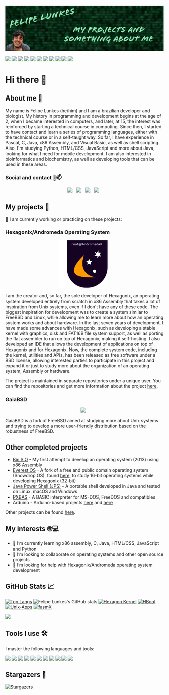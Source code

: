 
[![Header](https://raw.githubusercontent.com/felipenlunkes/felipenlunkes/master/header.png "Header")](https://twitter.com/felipeldev/)

![](https://img.shields.io/badge/OS-Linux-informational?style=flat&logo=linux&logoColor=white&color=2bbc8a)
![](https://img.shields.io/badge/OS-FreeBSD-informational?style=flat&logo=freebsd&logoColor=white&color=2bbc8a)
![](https://img.shields.io/badge/OS-macOS-informational?style=flat&logo=macos&logoColor=white&color=2bbc8a)
![](https://img.shields.io/badge/OS-Windows-informational?style=flat&logo=windows&logoColor=white&color=2bbc8a)
![](https://img.shields.io/badge/OS-Unix-informational?style=flat&logo=unix&logoColor=white&color=2bbc8a)
![](https://img.shields.io/badge/Code-Make-informational?style=flat&logo=cmake&logoColor=white&color=2bbc8a)
![](https://img.shields.io/badge/Code-Assembly-informational?style=flat&logo=assembly&logoColor=white&color=2bbc8a)
![](https://img.shields.io/badge/Code-C-informational?style=flat&logo=c&logoColor=white&color=2bbc8a)
![](https://img.shields.io/badge/Code-Java-informational?style=flat&logo=java&logoColor=white&color=2bbc8a)
![](https://img.shields.io/badge/Shell-Bash-informational?style=flat&logo=gnu-bash&logoColor=white&color=2bbc8a)
![](https://img.shields.io/badge/Arduino-Arduino-informational?style=flat&logo=arduino&logoColor=white&color=2bbc8a)

# Hi there 👋

## About me 💁 

My name is Felipe Lunkes (he/him) and I am a brazilian developer and biologist. My history in programming and development begins at the age of 2, when I became interested in computers, and later, at 15, the interest was reinforced by starting a technical course in computing. Since then, I started to have contact and learn a series of programming languages, either with the technical course or in a self-taught way. So far, I have experience in Pascal, C, Java, x86 Assembly, and Visual Basic, as well as shell scripting. Also, I'm studying Python, HTML/CSS, JavaScript and more about Java, looking for what I need for mobile development. I am also interested in bioinformatics and biochemistry, as well as developing tools that can be used in these areas.

<!--
- 📫 How to reach me: [@felipeldev on Twitter](https://twitter.com/felipeldev), [@dev_lipe on Instagram](https://instagram.com/dev_lipe) or felipemiguel_nery@hotmail.com
-->

### Social and contact 📱📫

<p align='center'>
<a href="https://instagram.com/dev_lipe"><img height="30" src="https://github.com/simple-icons/simple-icons/blob/develop/icons/instagram.svg"></a>&nbsp;&nbsp;
 <a href="https://twitter.com/felipeldev"><img height="30" src="https://github.com/simple-icons/simple-icons/blob/develop/icons/twitter.svg"></a>&nbsp;&nbsp;
<a href="https://dev.to/felipenlunkes"><img height="30" src="https://github.com/simple-icons/simple-icons/blob/develop/icons/devdotto.svg"></a>&nbsp;&nbsp;  
<a href="felipemiguel_nery@hotmail.com"><img height="30" src="https://github.com/simple-icons/simple-icons/blob/develop/icons/gmail.svg"></a>&nbsp;&nbsp; 
</p>

## My projects 💎 

📍 I am currently working or practicing on these projects:

### Hexagonix/Andromeda Operating System

<p align='center'>
<a href="https://github.com/hexagonix"><img height="150" src="https://github.com/hexagonix/Doc/blob/main/Img/Hexagonix.png"></a>&nbsp;&nbsp;
</p>

I am the creator and, so far, the sole developer of Hexagonix, an operating system developed entirely from scratch in x86 Assembly that takes a lot of inspiration from Unix systems, even if I don't have any of these code. The biggest inspiration for development was to create a system similar to FreeBSD and Linux, while allowing me to learn more about how an operating system works and about hardware. In the last seven years of development, I have made some advances with Hexagonix, such as developing a stable kernel with graphics, disk and FAT16B file system support, as well as porting the flat assembler to run on top of Hexagonix, making it self-hosting. I also developed an IDE that allows the development of applications on top of Hexagonix and for Hexagonix. Now, the complete system code, including the kernel, utilities and APIs, has been released as free software under a BSD license, allowing interested parties to participate in this project and expand it or just to study more about the organization of an operating system, Assembly or hardware.

The project is maintained in separate repositories under a unique user. You can find the repositories and get more information about the project [here](https://github.com/hexagonix/hexagonix).

### GaiaBSD

<p align='center'>
<a href="https://github.com/felipenlunkes/GaiaBSD"><img height="150" src="https://github.com/simple-icons/simple-icons/blob/develop/icons/freebsd.svg"></a>&nbsp;&nbsp;
</p>

GaiaBSD is a fork of FreeBSD aimed at studying more about Unix systems and trying to develop a more user-friendly distribution based on the robustness of FreeBSD.

## Other completed projects

* [Bin S.O](https://github.com/felipenlunkes/Bin-S.O) - My first attempt to develop an operating system (2013) using x86 Assembly
* [Everest OS](https://github.com/felipenlunkes/EverestOS) - A fork of a free and public domain operating system (Snowdrop OS), found [here](http://sebastianmihai.com/snowdrop), to study 16-bit operating systems while developing Hexagonix (32-bit)
* [Java Power Shell (JPS)](https://github.com/felipenlunkes/Java-Power-Shell) - A portable shell developed in Java and tested on Linux, macOS and Windows
* [PXBAS](https://github.com/felipenlunkes/PXBAS) - A BASIC interpreter for MS-DOS, FreeDOS and compatibles
* Arduino - Arduino-based projects [here](https://github.com/felipenlunkes/Arduino-stuff) and [here](https://github.com/felipenlunkes/AxiomKernel)

Other projects can be found [here](https://github.com/felipenlunkes?tab=repositories).

## My interests 🤓💻 

- 🌱 I’m currently learning x86 assembly, C, Java, HTML/CSS, JavaScript and Python
- 👯 I’m looking to collaborate on operating systems and other open source projects
- 🤔 I’m looking for help with Hexagonix/Andromeda operating system development

## GitHub Stats 📈 

[![Top Langs](https://github-readme-stats.vercel.app/api/top-langs/?username=felipenlunkes&theme=radical&layout=compact)](https://github.com/felipenlunkes)
![Felipe Lunkes's GitHub stats](https://github-readme-stats.vercel.app/api?username=felipenlunkes&show_icons=true&theme=radical)
[![Hexagon Kernel](https://github-readme-stats.vercel.app/api/pin/?username=Hexagonix&repo=Hexagon&theme=radical)](https://github.com/hexagonix/Hexagon)
[![HBoot](https://github-readme-stats.vercel.app/api/pin/?username=Hexagonix&repo=HBoot&theme=radical)](https://github.com/hexagonix/Hboot)
[![Unix-Apps](https://github-readme-stats.vercel.app/api/pin/?username=Hexagonix&repo=unix-apps&theme=radical)](https://github.com/hexagonix/unix-apps)
[![fasmX](https://github-readme-stats.vercel.app/api/pin/?username=Hexagonix&repo=fasmx&theme=radical)](https://github.com/hexagonix/fasmx)

![](https://komarev.com/ghpvc/?username=felipenlunkes)

## Tools I use 🛠 

I master the following languages and tools:

![](https://img.shields.io/badge/OS-Linux-informational?style=flat&logo=linux&logoColor=white&color=2bbc8a)
![](https://img.shields.io/badge/OS-FreeBSD-informational?style=flat&logo=freebsd&logoColor=white&color=2bbc8a)
![](https://img.shields.io/badge/OS-macOS-informational?style=flat&logo=macos&logoColor=white&color=2bbc8a)
![](https://img.shields.io/badge/OS-Windows-informational?style=flat&logo=windows&logoColor=white&color=2bbc8a)
![](https://img.shields.io/badge/OS-Unix-informational?style=flat&logo=unix&logoColor=white&color=2bbc8a)
![](https://img.shields.io/badge/Code-Make-informational?style=flat&logo=cmake&logoColor=white&color=2bbc8a)
![](https://img.shields.io/badge/Code-Assembly-informational?style=flat&logo=assembly&logoColor=white&color=2bbc8a)
![](https://img.shields.io/badge/Code-C-informational?style=flat&logo=c&logoColor=white&color=2bbc8a)
![](https://img.shields.io/badge/Code-Java-informational?style=flat&logo=java&logoColor=white&color=2bbc8a)
![](https://img.shields.io/badge/Shell-Bash-informational?style=flat&logo=gnu-bash&logoColor=white&color=2bbc8a)
![](https://img.shields.io/badge/Arduino-Arduino-informational?style=flat&logo=arduino&logoColor=white&color=2bbc8a)

## Stargazers 👥️️

[![Stargazers](https://reporoster.com/stars/felipenlunkes/felipenlunkes)](https://github.com/felipenlunkes/felipenlunkes/stargazers)
